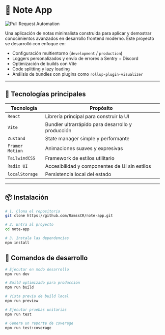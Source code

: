 # 📝 Note App

![Pull Request Automation](https://github.com/RamssCR/notes-app/actions/workflows/unit-testing.yaml/badge.svg)

Una aplicación de notas minimalista construida para aplicar y demostrar conocimientos avanzados en desarrollo frontend moderno. Este proyecto se desarrolló con enfoque en:

- Configuración multientorno (`development` / `production`)
- Loggers personalizados y envío de errores a Sentry + Discord
- Optimización de builds con Vite
- Code splitting y lazy loading
- Análisis de bundles con plugins como `rollup-plugin-visualizer`

---

## 🚀 Tecnologías principales

| Tecnología        | Propósito                                                  |
|-------------------|------------------------------------------------------------|
| `React`           | Librería principal para construir la UI                    |
| `Vite`            | Bundler ultrarrápido para desarrollo y producción          |
| `Zustand`         | State manager simple y performante                         |
| `Framer Motion`   | Animaciones suaves y expresivas                            |
| `TailwindCSS`     | Framework de estilos utilitario                            |
| `Radix UI`        | Accesibilidad y componentes de UI sin estilos              |
| `localStorage`    | Persistencia local del estado                              |

---

## 📦 Instalación

```bash
# 1. Clona el repositorio
git clone https://github.com/RamssCR/note-app.git

# 2. Entra al proyecto
cd note-app

# 3. Instala las dependencias
npm install
```

## 🧪 Comandos de desarrollo

```BASH
# Ejecutar en modo desarrollo
npm run dev

# Build optimizado para producción
npm run build

# Vista previa de build local
npm run preview

# Ejecutar pruebas unitarias
npm run test

# Genera un reporte de coverage
npm run test:coverage
```
